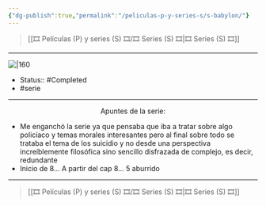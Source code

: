 ```yaml
---
{"dg-publish":true,"permalink":"/peliculas-p-y-series-s/s-babylon/"}
---
```



> [[🎞️ Películas (P) y series (S) 🎞️/🎞️ Series (S) 🎞️\|🎞️ Series (S) 🎞️]]

---

![|160](https://m.media-amazon.com/images/M/MV5BMWRmNWFhZDgtZGViYy00NjRiLTk5YzUtZDVkMDk2ZTRhYTVjXkEyXkFqcGdeQXVyMzI2Mjc1NjQ@._V1_QL75_UY562_CR9,0,380,562_.jpg)

- Status:: #Completed 
- #serie 

---

<center>Apuntes de la serie:</center>

- Me enganchó la serie ya que pensaba que iba a tratar sobre algo policíaco y temas morales interesantes pero al final sobre todo se trataba el tema de los suicidio y no desde una perspectiva increíblemente filosófica sino sencillo disfrazada de complejo, es decir, redundante
- Inicio de 8... A partir del cap 8... 5 aburrido

---

> [[🎞️ Películas (P) y series (S) 🎞️/🎞️ Series (S) 🎞️\|🎞️ Series (S) 🎞️]]